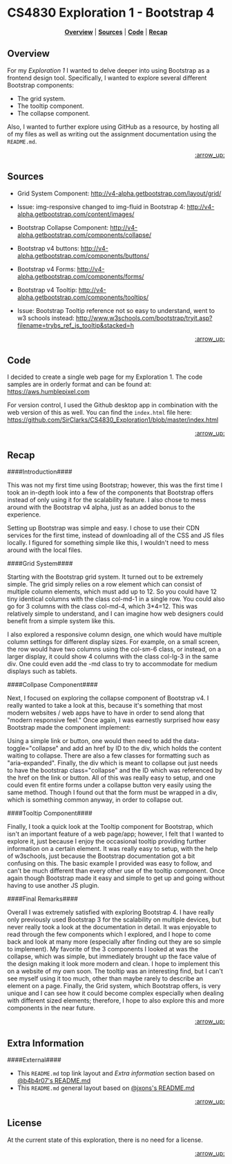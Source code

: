 # CS4830 Exploration 1 - Bootstrap 4

<p align="center">
<b><a href="#overview">Overview</a></b>
|
<b><a href="#sources">Sources</a></b>
|
<b><a href="#code">Code</a></b>
|
<b><a href="#recap">Recap</a></b>

</p>

## Overview 

For my *Exploration 1* I wanted to delve deeper into using Bootstrap as a frontend design tool. Specifically, I wanted to explore several different Bootstrap components: 

- The grid system.
- The tooltip component.
- The collapse component.

Also, I wanted to further explore using GitHub as a resource, by hosting all of my files as well as writing out the assignment documentation using the `README.md`.

<p align="right"><a href="#top">:arrow_up:</a></p>

## Sources 

- Grid System Component:
http://v4-alpha.getbootstrap.com/layout/grid/

- Issue: img-responsive changed to img-fluid in Bootstrap 4:
http://v4-alpha.getbootstrap.com/content/images/

- Bootstrap Collapse Component:
http://v4-alpha.getbootstrap.com/components/collapse/

- Bootstrap v4 buttons:
http://v4-alpha.getbootstrap.com/components/buttons/

- Bootstrap v4 Forms:
http://v4-alpha.getbootstrap.com/components/forms/

- Bootstrap v4 Tooltip:
http://v4-alpha.getbootstrap.com/components/tooltips/

- Issue: Bootstrap Tooltip reference not so easy to understand, went to w3 schools instead:
http://www.w3schools.com/bootstrap/tryit.asp?filename=trybs_ref_js_tooltip&stacked=h

<p align="right"><a href="#top">:arrow_up:</a></p>

## Code 


I decided to create a single web page for my Exploration 1. The code samples are in orderly format and can be found at:  https://aws.humblepixel.com

For version control, I used the Github desktop app in combination with the web version of this as well. You can find the `index.html` file here: https://github.com/SirClarks/CS4830_Exploration1/blob/master/index.html


<p align="right"><a href="#top">:arrow_up:</a></p>

## Recap 

####Introduction####

This was not my first time using Bootstrap; however, this was the first time I took an in-depth look into a few of the components that Bootstrap offers instead of only using it for the scalability feature. I also chose to mess around with the Bootstrap v4 alpha, just as an added bonus to the experience. 

Setting up Bootstrap was simple and easy. I chose to use their CDN services for the first time, instead of downloading all of the CSS and JS files locally. I figured for something simple like this, I wouldn't need to mess around with the local files. 

####Grid System####

Starting with the Bootstrap grid system. It turned out to be extremely simple. The grid simply relies on a row element which can consist of multiple column elements, which must add up to 12. So you could have 12 tiny identical columns with the class col-md-1 in a single row. You could also go for 3 columns with the class col-md-4, which 3*4=12. This was relatively simple to understand, and I can imagine how web designers could benefit from a simple system like this. 

I also explored a responsive column design, one which would have multiple column settings for different display sizes. For example, on a small screen, the row would have two columns using the col-sm-6 class, or instead, on a larger display, it could show 4 columns with the class col-lg-3 in the same div. One could even add the -md class to try to accommodate for medium displays such as tablets. 

####Collpase Component####

Next, I focused on exploring the collapse component of Bootstrap v4. I really wanted to take a look at this, because it's something that most modern websites / web apps have to have in order to send along that "modern responsive feel." Once again, I was earnestly surprised how easy Bootstrap made the component implement:

Using a simple link or button, one would then need to add the data-toggle="collapse" and add an href by ID to the div, which holds the content waiting to collapse. There are also a few classes for formatting such as "aria-expanded". Finally, the div which is meant to collapse out just needs to have the bootstrap class="collapse" and the ID which was referenced by the href on the link or button. All of this was really easy to setup, and one could even fit entire forms under a collapse button very easily using the same method. Though I found out that the form must be wrapped in a div, which is something common anyway, in order to collapse out.   

####Tooltip Component####

Finally, I took a quick look at the Tooltip component for Bootstrap, which    isn't an important feature of a web page/app; however, I felt that I wanted to explore it, just because I enjoy the occasional tooltip providing further information on a certain element. It was really easy to setup, with the help of w3schools, just because the Bootstrap documentation got a bit confusing on this. The basic example I provided was easy to follow, and can't be much different than every other use of the tooltip component. Once again though Bootstrap made it easy and simple to get up and going without having to use another JS plugin. 

####Final Remarks####

Overall I was extremely satisfied with exploring Bootstrap 4. I have really only previously used Bootstrap 3 for the scalability on multiple devices, but never really took a look at the documentation in detail. It was enjoyable to read through the few components which I explored, and I hope to come back and look at many more (especially after finding out they are so simple to implement). My favorite of the 3 components I looked at was the collapse, which was simple, but immediately brought up the face value of the design making it look more modern and clean. I hope to implement this on a website of my own soon. The tooltip was an interesting find, but I can't see myself using it too much, other than maybe rarely to describe an element on a page. Finally, the Grid system, which Bootstrap offers, is very unique and I can see how it could become complex especially when dealing with different sized elements; therefore, I hope to also explore this and more components in the near future. 

<p align="right"><a href="#top">:arrow_up:</a></p>

## Extra Information 

####External####
- This `README.md` top link layout and *Extra information* section based on [@b4b4r07's README.md](https://github.com/b4b4r07/dotfiles)
- This `README.md` general layout based on [@jxons's README.md](https://gist.github.com/jxson/1784669)

<p align="right"><a href="#top">:arrow_up:</a></p>

## License

At the current state of this exploration, there is no need for a license.

<p align="right"><a href="#top">:arrow_up:</a></p>
